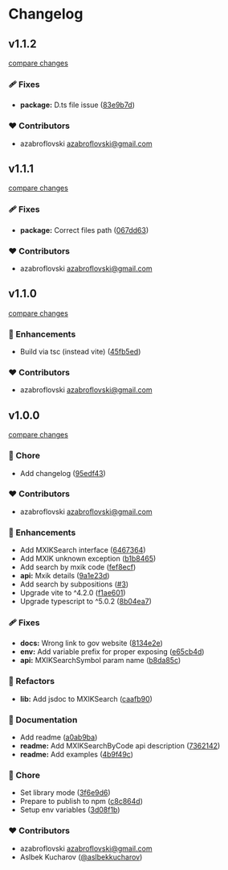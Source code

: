 # Changelog 

## v1.1.2

[compare changes](https://github.com/azabroflovski/mxik/compare/v1.1.1...v1.1.2)

### 🩹 Fixes

- **package:** D.ts file issue ([83e9b7d](https://github.com/azabroflovski/mxik/commit/83e9b7d))

### ❤️ Contributors

- azabroflovski <azabroflovski@gmail.com>

## v1.1.1

[compare changes](https://github.com/azabroflovski/mxik/compare/v1.1.0...v1.1.1)

### 🩹 Fixes

- **package:** Correct files path ([067dd63](https://github.com/azabroflovski/mxik/commit/067dd63))

### ❤️ Contributors

- azabroflovski <azabroflovski@gmail.com>

## v1.1.0

[compare changes](https://github.com/azabroflovski/mxik/compare/v1.0.0-alpha...v1.1.0)

### 🚀 Enhancements

- Build via tsc (instead vite) ([45fb5ed](https://github.com/azabroflovski/mxik/commit/45fb5ed))

### ❤️ Contributors

- azabroflovski <azabroflovski@gmail.com>

## v1.0.0

[compare changes](https://github.com/azabroflovski/mxik/compare/v1.0.0-alpha...v1.0.0)

### 🏡 Chore

- Add changelog ([95edf43](https://github.com/azabroflovski/mxik/commit/95edf43))

### ❤️ Contributors

- azabroflovski <azabroflovski@gmail.com>

### 🚀 Enhancements

- Add MXIKSearch interface ([6467364](https://github.com/azabroflovski/mxik/commit/6467364))
- Add MXIK unknown exception ([b1b8465](https://github.com/azabroflovski/mxik/commit/b1b8465))
- Add search by mxik code ([fef8ecf](https://github.com/azabroflovski/mxik/commit/fef8ecf))
- **api:** Mxik details ([9a1e23d](https://github.com/azabroflovski/mxik/commit/9a1e23d))
- Add search by subpositions ([#3](https://github.com/azabroflovski/mxik/pull/3))
- Upgrade vite to ^4.2.0 ([f1ae601](https://github.com/azabroflovski/mxik/commit/f1ae601))
- Upgrade typescript to ^5.0.2 ([8b04ea7](https://github.com/azabroflovski/mxik/commit/8b04ea7))

### 🩹 Fixes

- **docs:** Wrong link to gov website ([8134e2e](https://github.com/azabroflovski/mxik/commit/8134e2e))
- **env:** Add variable prefix for proper exposing ([e65cb4d](https://github.com/azabroflovski/mxik/commit/e65cb4d))
- **api:** MXIKSearchSymbol param name ([b8da85c](https://github.com/azabroflovski/mxik/commit/b8da85c))

### 💅 Refactors

- **lib:** Add jsdoc to MXIKSearch ([caafb90](https://github.com/azabroflovski/mxik/commit/caafb90))

### 📖 Documentation

- Add readme ([a0ab9ba](https://github.com/azabroflovski/mxik/commit/a0ab9ba))
- **readme:** Add MXIKSearchByCode api description ([7362142](https://github.com/azabroflovski/mxik/commit/7362142))
- **readme:** Add examples ([4b9f49c](https://github.com/azabroflovski/mxik/commit/4b9f49c))

### 🏡 Chore

- Set library mode ([3f6e9d6](https://github.com/azabroflovski/mxik/commit/3f6e9d6))
- Prepare to publish to npm ([c8c864d](https://github.com/azabroflovski/mxik/commit/c8c864d))
- Setup env variables ([3d08f1b](https://github.com/azabroflovski/mxik/commit/3d08f1b))

### ❤️  Contributors

- azabroflovski <azabroflovski@gmail.com>
- Aslbek Kucharov ([@aslbekkucharov](http://github.com/aslbekkucharov))
